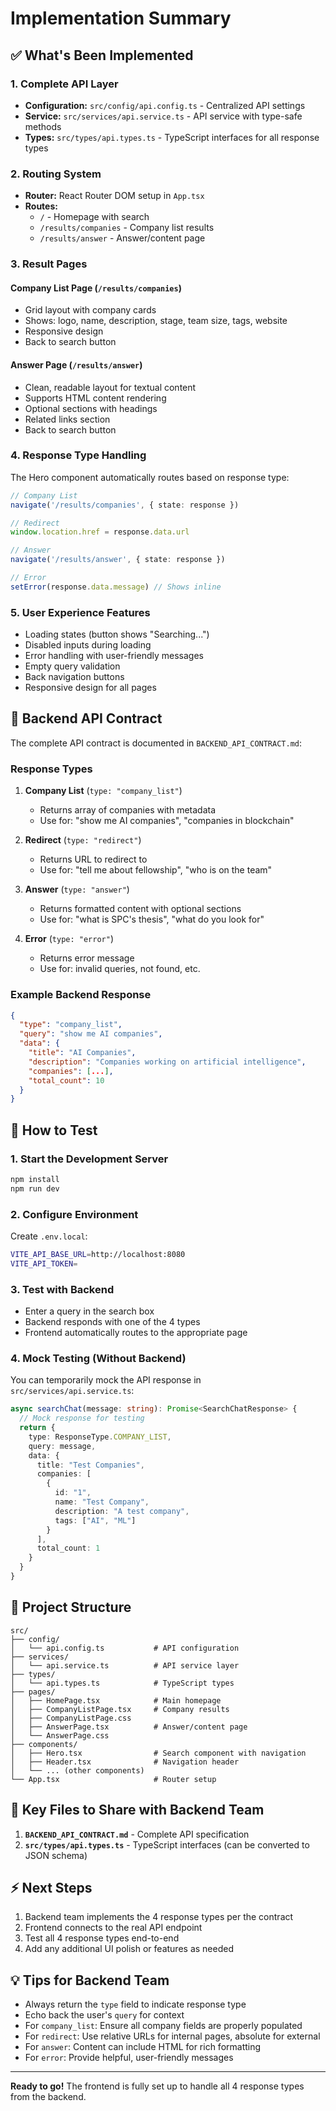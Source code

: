 # Implementation Summary

## ✅ What's Been Implemented

### 1. Complete API Layer
- **Configuration:** `src/config/api.config.ts` - Centralized API settings
- **Service:** `src/services/api.service.ts` - API service with type-safe methods
- **Types:** `src/types/api.types.ts` - TypeScript interfaces for all response types

### 2. Routing System
- **Router:** React Router DOM setup in `App.tsx`
- **Routes:**
  - `/` - Homepage with search
  - `/results/companies` - Company list results
  - `/results/answer` - Answer/content page

### 3. Result Pages

#### Company List Page (`/results/companies`)
- Grid layout with company cards
- Shows: logo, name, description, stage, team size, tags, website
- Responsive design
- Back to search button

#### Answer Page (`/results/answer`)
- Clean, readable layout for textual content
- Supports HTML content rendering
- Optional sections with headings
- Related links section
- Back to search button

### 4. Response Type Handling

The Hero component automatically routes based on response type:

```typescript
// Company List
navigate('/results/companies', { state: response })

// Redirect
window.location.href = response.data.url

// Answer
navigate('/results/answer', { state: response })

// Error
setError(response.data.message) // Shows inline
```

### 5. User Experience Features
- Loading states (button shows "Searching...")
- Disabled inputs during loading
- Error handling with user-friendly messages
- Empty query validation
- Back navigation buttons
- Responsive design for all pages

## 📄 Backend API Contract

The complete API contract is documented in `BACKEND_API_CONTRACT.md`:

### Response Types

1. **Company List** (`type: "company_list"`)
   - Returns array of companies with metadata
   - Use for: "show me AI companies", "companies in blockchain"

2. **Redirect** (`type: "redirect"`)
   - Returns URL to redirect to
   - Use for: "tell me about fellowship", "who is on the team"

3. **Answer** (`type: "answer"`)
   - Returns formatted content with optional sections
   - Use for: "what is SPC's thesis", "what do you look for"

4. **Error** (`type: "error"`)
   - Returns error message
   - Use for: invalid queries, not found, etc.

### Example Backend Response

```json
{
  "type": "company_list",
  "query": "show me AI companies",
  "data": {
    "title": "AI Companies",
    "description": "Companies working on artificial intelligence",
    "companies": [...],
    "total_count": 10
  }
}
```

## 🚀 How to Test

### 1. Start the Development Server
```bash
npm install
npm run dev
```

### 2. Configure Environment
Create `.env.local`:
```bash
VITE_API_BASE_URL=http://localhost:8080
VITE_API_TOKEN=
```

### 3. Test with Backend
- Enter a query in the search box
- Backend responds with one of the 4 types
- Frontend automatically routes to the appropriate page

### 4. Mock Testing (Without Backend)

You can temporarily mock the API response in `src/services/api.service.ts`:

```typescript
async searchChat(message: string): Promise<SearchChatResponse> {
  // Mock response for testing
  return {
    type: ResponseType.COMPANY_LIST,
    query: message,
    data: {
      title: "Test Companies",
      companies: [
        {
          id: "1",
          name: "Test Company",
          description: "A test company",
          tags: ["AI", "ML"]
        }
      ],
      total_count: 1
    }
  }
}
```

## 📁 Project Structure

```
src/
├── config/
│   └── api.config.ts           # API configuration
├── services/
│   └── api.service.ts          # API service layer
├── types/
│   └── api.types.ts            # TypeScript types
├── pages/
│   ├── HomePage.tsx            # Main homepage
│   ├── CompanyListPage.tsx     # Company results
│   ├── CompanyListPage.css
│   ├── AnswerPage.tsx          # Answer/content page
│   └── AnswerPage.css
├── components/
│   ├── Hero.tsx                # Search component with navigation
│   ├── Header.tsx              # Navigation header
│   └── ... (other components)
└── App.tsx                     # Router setup
```

## 🔧 Key Files to Share with Backend Team

1. **`BACKEND_API_CONTRACT.md`** - Complete API specification
2. **`src/types/api.types.ts`** - TypeScript interfaces (can be converted to JSON schema)

## ⚡ Next Steps

1. Backend team implements the 4 response types per the contract
2. Frontend connects to the real API endpoint
3. Test all 4 response types end-to-end
4. Add any additional UI polish or features as needed

## 💡 Tips for Backend Team

- Always return the `type` field to indicate response type
- Echo back the user's `query` for context
- For `company_list`: Ensure all company fields are properly populated
- For `redirect`: Use relative URLs for internal pages, absolute for external
- For `answer`: Content can include HTML for rich formatting
- For `error`: Provide helpful, user-friendly messages

---

**Ready to go!** The frontend is fully set up to handle all 4 response types from the backend.

